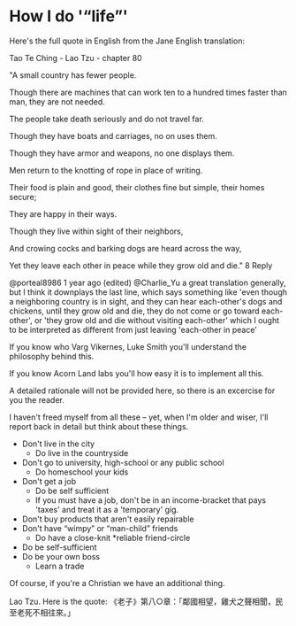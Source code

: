 # How I do &apos;&ldquo;life&rdquo;&apos;

Here's the full quote in English from the Jane English translation:

Tao Te Ching - Lao Tzu - chapter 80



"A small country has fewer people.

Though there are machines that can work ten to a hundred times faster than man, they are not needed.

The people take death seriously and do not travel far.

Though they have boats and carriages, no on uses them.

Though they have armor and weapons, no one displays them.

Men return to the knotting of rope in place of writing.

Their food is plain and good, their clothes fine but simple, their homes secure;

They are happy in their ways.

Though they live within sight of their neighbors,

And crowing cocks and barking dogs are heard across the way,

Yet they leave each other in peace while they grow old and die."
8
Reply

@porteal8986
1 year ago (edited)
 @Charlie_Yu  a great translation generally, but I think it downplays the last line, which says something like 'even though a neighboring country is in sight, and they can hear each-other's dogs and chickens, until they grow old and die, they do not come or go toward each-other', or 'they grow old and die without visiting each-other' which I ought to be interpreted as different from just leaving 'each-other in peace'


If you know who Varg Vikernes, Luke Smith you'll understand the philosophy behind this.

If you know Acorn Land labs you'll how easy it is to implement all this.

A detailed rationale will not be provided here, so there is an excercise for you the reader.

I haven't freed myself from all these &ndash; yet, when I'm older and wiser, I'll report back in detail but think about these things.

- Don't live in the city
    - Do live in the countryside
- Don't go to university, high-school or any public school
    - Do homeschool your kids
- Don't get a job
    - Do be self sufficient
    - If you must have a job, don't be in an income-bracket that pays &apos;taxes&apos; and treat it as a &apos;temporary&apos; gig.
- Don't buy products that aren't easily repairable
- Don't have &ldquo;wimpy&rdquo; or &ldquo;man-child&rdquo; friends
    - Do have a close-knit &ast;reliable friend-circle
- Do be self-sufficient
- Do be your own boss
    - Learn a trade

Of course, if you're a Christian we have an additional thing.


Lao Tzu.  Here is the quote: 《老子》第八○章：「鄰國相望，雞犬之聲相聞，民至老死不相往來。」


